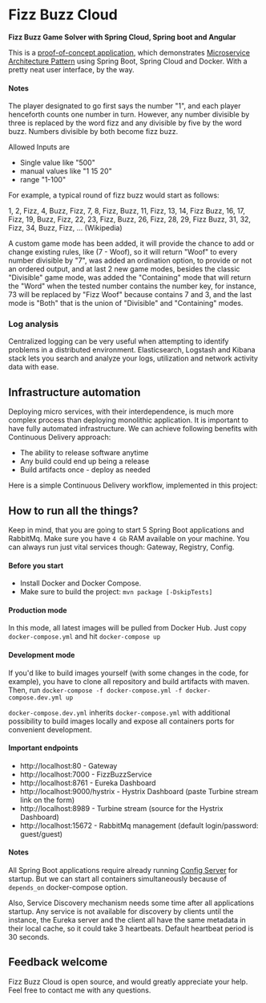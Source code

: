 # Fizz Buzz Cloud

**Fizz Buzz Game Solver with Spring Cloud, Spring boot and Angular**

This is a [proof-of-concept application](https://fizzbuzzcloud.herokuapp.com/), which demonstrates [Microservice Architecture Pattern](http://martinfowler.com/microservices/) using Spring Boot, Spring Cloud and Docker.
With a pretty neat user interface, by the way.

#### Notes
The player designated to go first says the number "1", and each player henceforth counts one number in turn. However, any number divisible by three is replaced by the word fizz and any divisible by five by the word buzz. Numbers divisible by both become fizz buzz.

Allowed Inputs are 
- Single value like "500"
- manual values like "1 15 20"
- range "1-100"

For example, a typical round of fizz buzz would start as follows:

1, 2, Fizz, 4, Buzz, Fizz, 7, 8, Fizz, Buzz, 11, Fizz, 13, 14, Fizz Buzz, 16, 17, Fizz, 19, Buzz, Fizz, 22, 23, Fizz, Buzz, 26, Fizz, 28, 29, Fizz Buzz, 31, 32, Fizz, 34, Buzz, Fizz, ...
(Wikipedia)

A custom game mode has been added, it will provide the chance to add or change existing rules, like (7 - Woof), so it will return "Woof" to every number divisible by "7", was added an ordination option, to provide or not an ordered output, and at last 2 new game modes, besides the classic "Divisible" game mode, was added the "Containing" mode that will return the "Word" when the tested number contains the number key, for instance, 73 will be replaced by "Fizz Woof" because contains 7 and 3, and the last mode is "Both" that is the union of "Divisible" and "Containing" modes.

### Log analysis

Centralized logging can be very useful when attempting to identify problems in a distributed environment. Elasticsearch, Logstash and Kibana stack lets you search and analyze your logs, utilization and network activity data with ease.

## Infrastructure automation

Deploying micro services, with their interdependence, is much more complex process than deploying monolithic application. It is important to have fully automated infrastructure. We can achieve following benefits with Continuous Delivery approach:

- The ability to release software anytime
- Any build could end up being a release
- Build artifacts once - deploy as needed

Here is a simple Continuous Delivery workflow, implemented in this project:


## How to run all the things?

Keep in mind, that you are going to start 5 Spring Boot applications and RabbitMq. Make sure you have `4 Gb` RAM available on your machine. You can always run just vital services though: Gateway, Registry, Config.

#### Before you start
- Install Docker and Docker Compose.
- Make sure to build the project: `mvn package [-DskipTests]`

#### Production mode
In this mode, all latest images will be pulled from Docker Hub.
Just copy `docker-compose.yml` and hit `docker-compose up`

#### Development mode
If you'd like to build images yourself (with some changes in the code, for example), you have to clone all repository and build artifacts with maven. Then, run `docker-compose -f docker-compose.yml -f docker-compose.dev.yml up`

`docker-compose.dev.yml` inherits `docker-compose.yml` with additional possibility to build images locally and expose all containers ports for convenient development.

#### Important endpoints
- http://localhost:80 - Gateway
- http://localhost:7000 - FizzBuzzService
- http://localhost:8761 - Eureka Dashboard
- http://localhost:9000/hystrix - Hystrix Dashboard (paste Turbine stream link on the form)
- http://localhost:8989 - Turbine stream (source for the Hystrix Dashboard)
- http://localhost:15672 - RabbitMq management (default login/password: guest/guest)

#### Notes
All Spring Boot applications require already running [Config Server](https://github.com/MuhammdAli/FizzBuzzCloud#config) for startup. But we can start all containers simultaneously because of `depends_on` docker-compose option.

Also, Service Discovery mechanism needs some time after all applications startup. Any service is not available for discovery by clients until the instance, the Eureka server and the client all have the same metadata in their local cache, so it could take 3 heartbeats. Default heartbeat period is 30 seconds.

## Feedback welcome

Fizz Buzz Cloud is open source, and would greatly appreciate your help. Feel free to contact me with any questions.
